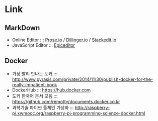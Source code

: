 # Link

## MarkDown
* Online Editor ::: [Prose.io](http://prose.io) / [Dillinger.io](http://dillinger.io) / [Stackedit.io](https://stackedit.io)
* JavaScript Editor ::: [Epiceditor](http://epiceditor.com/)

## Docker
* 가장 빨리 만나는 도커 ::: http://www.pyrasis.com/private/2014/11/30/publish-docker-for-the-really-impatient-book
* DockerHub ::: https://hub.docker.com
* 도커 한국어 문서 모음 ::: https://github.com/remotty/documents.docker.co.kr
* 과학기술 파이썬 툴체인 가상화 ::: http://raspberry-pi.xwmooc.org/raspberry-pi-programming-science-docker.html